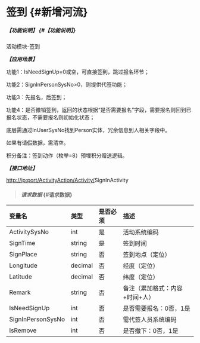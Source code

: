 # 签到 {#新增河流}

##### _【功能说明】_ {#【功能说明】}

活动模块-签到

_**【应用场景】**_

功能1：IsNeedSignUp=0或空，可直接签到，跳过报名环节；

功能2：SignInPersonSysNo&gt;0，则提供代签功能；

功能3：先报名，后签到；

功能4：是否撤销签到，返回的状态根据“是否需要报名”字段，需要报名则回到已报名状态，不需要报名则初始化状态；

底层需通过InUserSysNo找到Person实体，冗余信息到人相关字段中。

如果有请假数据，需清空。

积分备注：签到动作（枚举=8）预埋积分赠送逻辑。

_**【接口地址】**_

[http://ip:port/ActivityAction/Activity/](http://ip:port/HMAction/River/AddRiver)SignInActivity

> #### _请求数据_ {#请求数据}

| 变量名 | 类型 | 是否必须 | 描述 |
| :--- | :--- | :--- | :--- |
| ActivitySysNo | int | 是 | 活动系统编码 |
| SignTime | string | 是 | 签到时间 |
| SignPlace | string | 否 | 签到地点（定位） |
| Longitude | decimal | 否 | 经度（定位） |
| Latitude | decimal | 否 | 纬度（定位） |
| Remark | string | 否 | 备注（累加格式：内容+时间+人） |
| IsNeedSignUp | int | 否 | 是否需要报名：0否，1是 |
| SignInPersonSysNo | int | 否 | 需代签人员系统编码 |
| IsRemove | int | 否 | 是否撤下：0否，1是 |



